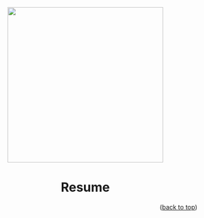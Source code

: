 <!-- BEGIN_DOCS -->
<div align="center">
  
<a name="readme-top"></a>

<img src="https://github.com/lpsm-dev/lpsm-dev/blob/44d3fda243208323b995bcde36ca3c9153c46f55/.github/assets/study.jpg" width="350"/>

# Resume

</div>

<p align="right">(<a href="#readme-top">back to top</a>)</p>
<!-- END_DOCS -->
